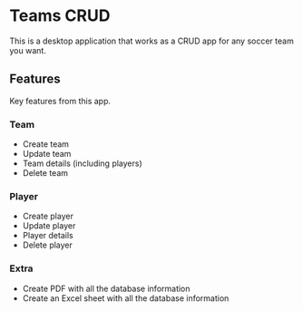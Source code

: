 # Teams CRUD

This is a desktop application that works as a CRUD app for any soccer team you want.

## Features

Key features from this app.

### Team
- Create team
- Update team
- Team details (including players)
- Delete team

### Player
- Create player
- Update player
- Player details
- Delete player

### Extra
- Create PDF with all the database information
- Create an Excel sheet with all the database information